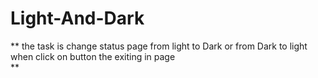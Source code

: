 # Light-And-Dark
** 
the task is change status page from light to Dark or from Dark to light 
when click on button the exiting in page  
**
